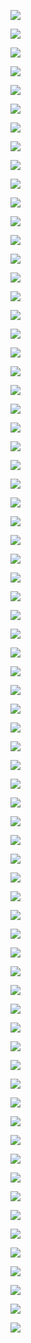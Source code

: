 ![](https://gitee.com/qytanggit/Python_Hacker/raw/master/IMG/PPT/%E4%B9%BE%E9%A2%90%E5%A0%82%E7%8E%B0%E4%BB%BB%E6%98%8E%E6%95%99%E6%95%99%E4%B8%BBKali%E4%B8%8EPython%E9%BB%91%E5%AE%A22018.4.%E7%A4%BE%E4%BC%9A%E5%B7%A5%E7%A8%8B%E5%AD%A6%E6%94%BB%E5%87%BB/1.PNG)

![](https://gitee.com/qytanggit/Python_Hacker/raw/master/IMG/PPT/%E4%B9%BE%E9%A2%90%E5%A0%82%E7%8E%B0%E4%BB%BB%E6%98%8E%E6%95%99%E6%95%99%E4%B8%BBKali%E4%B8%8EPython%E9%BB%91%E5%AE%A22018.4.%E7%A4%BE%E4%BC%9A%E5%B7%A5%E7%A8%8B%E5%AD%A6%E6%94%BB%E5%87%BB/2.PNG)

![](https://gitee.com/qytanggit/Python_Hacker/raw/master/IMG/PPT/%E4%B9%BE%E9%A2%90%E5%A0%82%E7%8E%B0%E4%BB%BB%E6%98%8E%E6%95%99%E6%95%99%E4%B8%BBKali%E4%B8%8EPython%E9%BB%91%E5%AE%A22018.4.%E7%A4%BE%E4%BC%9A%E5%B7%A5%E7%A8%8B%E5%AD%A6%E6%94%BB%E5%87%BB/3.PNG)

![](https://gitee.com/qytanggit/Python_Hacker/raw/master/IMG/PPT/%E4%B9%BE%E9%A2%90%E5%A0%82%E7%8E%B0%E4%BB%BB%E6%98%8E%E6%95%99%E6%95%99%E4%B8%BBKali%E4%B8%8EPython%E9%BB%91%E5%AE%A22018.4.%E7%A4%BE%E4%BC%9A%E5%B7%A5%E7%A8%8B%E5%AD%A6%E6%94%BB%E5%87%BB/4.PNG)

![](https://gitee.com/qytanggit/Python_Hacker/raw/master/IMG/PPT/%E4%B9%BE%E9%A2%90%E5%A0%82%E7%8E%B0%E4%BB%BB%E6%98%8E%E6%95%99%E6%95%99%E4%B8%BBKali%E4%B8%8EPython%E9%BB%91%E5%AE%A22018.4.%E7%A4%BE%E4%BC%9A%E5%B7%A5%E7%A8%8B%E5%AD%A6%E6%94%BB%E5%87%BB/5.PNG)

![](https://gitee.com/qytanggit/Python_Hacker/raw/master/IMG/PPT/%E4%B9%BE%E9%A2%90%E5%A0%82%E7%8E%B0%E4%BB%BB%E6%98%8E%E6%95%99%E6%95%99%E4%B8%BBKali%E4%B8%8EPython%E9%BB%91%E5%AE%A22018.4.%E7%A4%BE%E4%BC%9A%E5%B7%A5%E7%A8%8B%E5%AD%A6%E6%94%BB%E5%87%BB/6.PNG)

![](https://gitee.com/qytanggit/Python_Hacker/raw/master/IMG/PPT/%E4%B9%BE%E9%A2%90%E5%A0%82%E7%8E%B0%E4%BB%BB%E6%98%8E%E6%95%99%E6%95%99%E4%B8%BBKali%E4%B8%8EPython%E9%BB%91%E5%AE%A22018.4.%E7%A4%BE%E4%BC%9A%E5%B7%A5%E7%A8%8B%E5%AD%A6%E6%94%BB%E5%87%BB/7.PNG)

![](https://gitee.com/qytanggit/Python_Hacker/raw/master/IMG/PPT/%E4%B9%BE%E9%A2%90%E5%A0%82%E7%8E%B0%E4%BB%BB%E6%98%8E%E6%95%99%E6%95%99%E4%B8%BBKali%E4%B8%8EPython%E9%BB%91%E5%AE%A22018.4.%E7%A4%BE%E4%BC%9A%E5%B7%A5%E7%A8%8B%E5%AD%A6%E6%94%BB%E5%87%BB/8.PNG)

![](https://gitee.com/qytanggit/Python_Hacker/raw/master/IMG/PPT/%E4%B9%BE%E9%A2%90%E5%A0%82%E7%8E%B0%E4%BB%BB%E6%98%8E%E6%95%99%E6%95%99%E4%B8%BBKali%E4%B8%8EPython%E9%BB%91%E5%AE%A22018.4.%E7%A4%BE%E4%BC%9A%E5%B7%A5%E7%A8%8B%E5%AD%A6%E6%94%BB%E5%87%BB/9.PNG)

![](https://gitee.com/qytanggit/Python_Hacker/raw/master/IMG/PPT/%E4%B9%BE%E9%A2%90%E5%A0%82%E7%8E%B0%E4%BB%BB%E6%98%8E%E6%95%99%E6%95%99%E4%B8%BBKali%E4%B8%8EPython%E9%BB%91%E5%AE%A22018.4.%E7%A4%BE%E4%BC%9A%E5%B7%A5%E7%A8%8B%E5%AD%A6%E6%94%BB%E5%87%BB/10.PNG)

![](https://gitee.com/qytanggit/Python_Hacker/raw/master/IMG/PPT/%E4%B9%BE%E9%A2%90%E5%A0%82%E7%8E%B0%E4%BB%BB%E6%98%8E%E6%95%99%E6%95%99%E4%B8%BBKali%E4%B8%8EPython%E9%BB%91%E5%AE%A22018.4.%E7%A4%BE%E4%BC%9A%E5%B7%A5%E7%A8%8B%E5%AD%A6%E6%94%BB%E5%87%BB/11.PNG)

![](https://gitee.com/qytanggit/Python_Hacker/raw/master/IMG/PPT/%E4%B9%BE%E9%A2%90%E5%A0%82%E7%8E%B0%E4%BB%BB%E6%98%8E%E6%95%99%E6%95%99%E4%B8%BBKali%E4%B8%8EPython%E9%BB%91%E5%AE%A22018.4.%E7%A4%BE%E4%BC%9A%E5%B7%A5%E7%A8%8B%E5%AD%A6%E6%94%BB%E5%87%BB/12.PNG)

![](https://gitee.com/qytanggit/Python_Hacker/raw/master/IMG/PPT/%E4%B9%BE%E9%A2%90%E5%A0%82%E7%8E%B0%E4%BB%BB%E6%98%8E%E6%95%99%E6%95%99%E4%B8%BBKali%E4%B8%8EPython%E9%BB%91%E5%AE%A22018.4.%E7%A4%BE%E4%BC%9A%E5%B7%A5%E7%A8%8B%E5%AD%A6%E6%94%BB%E5%87%BB/13.PNG)

![](https://gitee.com/qytanggit/Python_Hacker/raw/master/IMG/PPT/%E4%B9%BE%E9%A2%90%E5%A0%82%E7%8E%B0%E4%BB%BB%E6%98%8E%E6%95%99%E6%95%99%E4%B8%BBKali%E4%B8%8EPython%E9%BB%91%E5%AE%A22018.4.%E7%A4%BE%E4%BC%9A%E5%B7%A5%E7%A8%8B%E5%AD%A6%E6%94%BB%E5%87%BB/14.PNG)

![](https://gitee.com/qytanggit/Python_Hacker/raw/master/IMG/PPT/%E4%B9%BE%E9%A2%90%E5%A0%82%E7%8E%B0%E4%BB%BB%E6%98%8E%E6%95%99%E6%95%99%E4%B8%BBKali%E4%B8%8EPython%E9%BB%91%E5%AE%A22018.4.%E7%A4%BE%E4%BC%9A%E5%B7%A5%E7%A8%8B%E5%AD%A6%E6%94%BB%E5%87%BB/15.PNG)

![](https://gitee.com/qytanggit/Python_Hacker/raw/master/IMG/PPT/%E4%B9%BE%E9%A2%90%E5%A0%82%E7%8E%B0%E4%BB%BB%E6%98%8E%E6%95%99%E6%95%99%E4%B8%BBKali%E4%B8%8EPython%E9%BB%91%E5%AE%A22018.4.%E7%A4%BE%E4%BC%9A%E5%B7%A5%E7%A8%8B%E5%AD%A6%E6%94%BB%E5%87%BB/16.PNG)

![](https://gitee.com/qytanggit/Python_Hacker/raw/master/IMG/PPT/%E4%B9%BE%E9%A2%90%E5%A0%82%E7%8E%B0%E4%BB%BB%E6%98%8E%E6%95%99%E6%95%99%E4%B8%BBKali%E4%B8%8EPython%E9%BB%91%E5%AE%A22018.4.%E7%A4%BE%E4%BC%9A%E5%B7%A5%E7%A8%8B%E5%AD%A6%E6%94%BB%E5%87%BB/17.PNG)

![](https://gitee.com/qytanggit/Python_Hacker/raw/master/IMG/PPT/%E4%B9%BE%E9%A2%90%E5%A0%82%E7%8E%B0%E4%BB%BB%E6%98%8E%E6%95%99%E6%95%99%E4%B8%BBKali%E4%B8%8EPython%E9%BB%91%E5%AE%A22018.4.%E7%A4%BE%E4%BC%9A%E5%B7%A5%E7%A8%8B%E5%AD%A6%E6%94%BB%E5%87%BB/18.PNG)

![](https://gitee.com/qytanggit/Python_Hacker/raw/master/IMG/PPT/%E4%B9%BE%E9%A2%90%E5%A0%82%E7%8E%B0%E4%BB%BB%E6%98%8E%E6%95%99%E6%95%99%E4%B8%BBKali%E4%B8%8EPython%E9%BB%91%E5%AE%A22018.4.%E7%A4%BE%E4%BC%9A%E5%B7%A5%E7%A8%8B%E5%AD%A6%E6%94%BB%E5%87%BB/19.PNG)

![](https://gitee.com/qytanggit/Python_Hacker/raw/master/IMG/PPT/%E4%B9%BE%E9%A2%90%E5%A0%82%E7%8E%B0%E4%BB%BB%E6%98%8E%E6%95%99%E6%95%99%E4%B8%BBKali%E4%B8%8EPython%E9%BB%91%E5%AE%A22018.4.%E7%A4%BE%E4%BC%9A%E5%B7%A5%E7%A8%8B%E5%AD%A6%E6%94%BB%E5%87%BB/20.PNG)

![](https://gitee.com/qytanggit/Python_Hacker/raw/master/IMG/PPT/%E4%B9%BE%E9%A2%90%E5%A0%82%E7%8E%B0%E4%BB%BB%E6%98%8E%E6%95%99%E6%95%99%E4%B8%BBKali%E4%B8%8EPython%E9%BB%91%E5%AE%A22018.4.%E7%A4%BE%E4%BC%9A%E5%B7%A5%E7%A8%8B%E5%AD%A6%E6%94%BB%E5%87%BB/21.PNG)

![](https://gitee.com/qytanggit/Python_Hacker/raw/master/IMG/PPT/%E4%B9%BE%E9%A2%90%E5%A0%82%E7%8E%B0%E4%BB%BB%E6%98%8E%E6%95%99%E6%95%99%E4%B8%BBKali%E4%B8%8EPython%E9%BB%91%E5%AE%A22018.4.%E7%A4%BE%E4%BC%9A%E5%B7%A5%E7%A8%8B%E5%AD%A6%E6%94%BB%E5%87%BB/22.PNG)

![](https://gitee.com/qytanggit/Python_Hacker/raw/master/IMG/PPT/%E4%B9%BE%E9%A2%90%E5%A0%82%E7%8E%B0%E4%BB%BB%E6%98%8E%E6%95%99%E6%95%99%E4%B8%BBKali%E4%B8%8EPython%E9%BB%91%E5%AE%A22018.4.%E7%A4%BE%E4%BC%9A%E5%B7%A5%E7%A8%8B%E5%AD%A6%E6%94%BB%E5%87%BB/23.PNG)

![](https://gitee.com/qytanggit/Python_Hacker/raw/master/IMG/PPT/%E4%B9%BE%E9%A2%90%E5%A0%82%E7%8E%B0%E4%BB%BB%E6%98%8E%E6%95%99%E6%95%99%E4%B8%BBKali%E4%B8%8EPython%E9%BB%91%E5%AE%A22018.4.%E7%A4%BE%E4%BC%9A%E5%B7%A5%E7%A8%8B%E5%AD%A6%E6%94%BB%E5%87%BB/24.PNG)

![](https://gitee.com/qytanggit/Python_Hacker/raw/master/IMG/PPT/%E4%B9%BE%E9%A2%90%E5%A0%82%E7%8E%B0%E4%BB%BB%E6%98%8E%E6%95%99%E6%95%99%E4%B8%BBKali%E4%B8%8EPython%E9%BB%91%E5%AE%A22018.4.%E7%A4%BE%E4%BC%9A%E5%B7%A5%E7%A8%8B%E5%AD%A6%E6%94%BB%E5%87%BB/25.PNG)

![](https://gitee.com/qytanggit/Python_Hacker/raw/master/IMG/PPT/%E4%B9%BE%E9%A2%90%E5%A0%82%E7%8E%B0%E4%BB%BB%E6%98%8E%E6%95%99%E6%95%99%E4%B8%BBKali%E4%B8%8EPython%E9%BB%91%E5%AE%A22018.4.%E7%A4%BE%E4%BC%9A%E5%B7%A5%E7%A8%8B%E5%AD%A6%E6%94%BB%E5%87%BB/26.PNG)

![](https://gitee.com/qytanggit/Python_Hacker/raw/master/IMG/PPT/%E4%B9%BE%E9%A2%90%E5%A0%82%E7%8E%B0%E4%BB%BB%E6%98%8E%E6%95%99%E6%95%99%E4%B8%BBKali%E4%B8%8EPython%E9%BB%91%E5%AE%A22018.4.%E7%A4%BE%E4%BC%9A%E5%B7%A5%E7%A8%8B%E5%AD%A6%E6%94%BB%E5%87%BB/27.PNG)

![](https://gitee.com/qytanggit/Python_Hacker/raw/master/IMG/PPT/%E4%B9%BE%E9%A2%90%E5%A0%82%E7%8E%B0%E4%BB%BB%E6%98%8E%E6%95%99%E6%95%99%E4%B8%BBKali%E4%B8%8EPython%E9%BB%91%E5%AE%A22018.4.%E7%A4%BE%E4%BC%9A%E5%B7%A5%E7%A8%8B%E5%AD%A6%E6%94%BB%E5%87%BB/28.PNG)

![](https://gitee.com/qytanggit/Python_Hacker/raw/master/IMG/PPT/%E4%B9%BE%E9%A2%90%E5%A0%82%E7%8E%B0%E4%BB%BB%E6%98%8E%E6%95%99%E6%95%99%E4%B8%BBKali%E4%B8%8EPython%E9%BB%91%E5%AE%A22018.4.%E7%A4%BE%E4%BC%9A%E5%B7%A5%E7%A8%8B%E5%AD%A6%E6%94%BB%E5%87%BB/29.PNG)

![](https://gitee.com/qytanggit/Python_Hacker/raw/master/IMG/PPT/%E4%B9%BE%E9%A2%90%E5%A0%82%E7%8E%B0%E4%BB%BB%E6%98%8E%E6%95%99%E6%95%99%E4%B8%BBKali%E4%B8%8EPython%E9%BB%91%E5%AE%A22018.4.%E7%A4%BE%E4%BC%9A%E5%B7%A5%E7%A8%8B%E5%AD%A6%E6%94%BB%E5%87%BB/30.PNG)

![](https://gitee.com/qytanggit/Python_Hacker/raw/master/IMG/PPT/%E4%B9%BE%E9%A2%90%E5%A0%82%E7%8E%B0%E4%BB%BB%E6%98%8E%E6%95%99%E6%95%99%E4%B8%BBKali%E4%B8%8EPython%E9%BB%91%E5%AE%A22018.4.%E7%A4%BE%E4%BC%9A%E5%B7%A5%E7%A8%8B%E5%AD%A6%E6%94%BB%E5%87%BB/31.PNG)

![](https://gitee.com/qytanggit/Python_Hacker/raw/master/IMG/PPT/%E4%B9%BE%E9%A2%90%E5%A0%82%E7%8E%B0%E4%BB%BB%E6%98%8E%E6%95%99%E6%95%99%E4%B8%BBKali%E4%B8%8EPython%E9%BB%91%E5%AE%A22018.4.%E7%A4%BE%E4%BC%9A%E5%B7%A5%E7%A8%8B%E5%AD%A6%E6%94%BB%E5%87%BB/32.PNG)

![](https://gitee.com/qytanggit/Python_Hacker/raw/master/IMG/PPT/%E4%B9%BE%E9%A2%90%E5%A0%82%E7%8E%B0%E4%BB%BB%E6%98%8E%E6%95%99%E6%95%99%E4%B8%BBKali%E4%B8%8EPython%E9%BB%91%E5%AE%A22018.4.%E7%A4%BE%E4%BC%9A%E5%B7%A5%E7%A8%8B%E5%AD%A6%E6%94%BB%E5%87%BB/33.PNG)

![](https://gitee.com/qytanggit/Python_Hacker/raw/master/IMG/PPT/%E4%B9%BE%E9%A2%90%E5%A0%82%E7%8E%B0%E4%BB%BB%E6%98%8E%E6%95%99%E6%95%99%E4%B8%BBKali%E4%B8%8EPython%E9%BB%91%E5%AE%A22018.4.%E7%A4%BE%E4%BC%9A%E5%B7%A5%E7%A8%8B%E5%AD%A6%E6%94%BB%E5%87%BB/34.PNG)

![](https://gitee.com/qytanggit/Python_Hacker/raw/master/IMG/PPT/%E4%B9%BE%E9%A2%90%E5%A0%82%E7%8E%B0%E4%BB%BB%E6%98%8E%E6%95%99%E6%95%99%E4%B8%BBKali%E4%B8%8EPython%E9%BB%91%E5%AE%A22018.4.%E7%A4%BE%E4%BC%9A%E5%B7%A5%E7%A8%8B%E5%AD%A6%E6%94%BB%E5%87%BB/35.PNG)

![](https://gitee.com/qytanggit/Python_Hacker/raw/master/IMG/PPT/%E4%B9%BE%E9%A2%90%E5%A0%82%E7%8E%B0%E4%BB%BB%E6%98%8E%E6%95%99%E6%95%99%E4%B8%BBKali%E4%B8%8EPython%E9%BB%91%E5%AE%A22018.4.%E7%A4%BE%E4%BC%9A%E5%B7%A5%E7%A8%8B%E5%AD%A6%E6%94%BB%E5%87%BB/36.PNG)

![](https://gitee.com/qytanggit/Python_Hacker/raw/master/IMG/PPT/%E4%B9%BE%E9%A2%90%E5%A0%82%E7%8E%B0%E4%BB%BB%E6%98%8E%E6%95%99%E6%95%99%E4%B8%BBKali%E4%B8%8EPython%E9%BB%91%E5%AE%A22018.4.%E7%A4%BE%E4%BC%9A%E5%B7%A5%E7%A8%8B%E5%AD%A6%E6%94%BB%E5%87%BB/37.PNG)

![](https://gitee.com/qytanggit/Python_Hacker/raw/master/IMG/PPT/%E4%B9%BE%E9%A2%90%E5%A0%82%E7%8E%B0%E4%BB%BB%E6%98%8E%E6%95%99%E6%95%99%E4%B8%BBKali%E4%B8%8EPython%E9%BB%91%E5%AE%A22018.4.%E7%A4%BE%E4%BC%9A%E5%B7%A5%E7%A8%8B%E5%AD%A6%E6%94%BB%E5%87%BB/38.PNG)

![](https://gitee.com/qytanggit/Python_Hacker/raw/master/IMG/PPT/%E4%B9%BE%E9%A2%90%E5%A0%82%E7%8E%B0%E4%BB%BB%E6%98%8E%E6%95%99%E6%95%99%E4%B8%BBKali%E4%B8%8EPython%E9%BB%91%E5%AE%A22018.4.%E7%A4%BE%E4%BC%9A%E5%B7%A5%E7%A8%8B%E5%AD%A6%E6%94%BB%E5%87%BB/39.PNG)

![](https://gitee.com/qytanggit/Python_Hacker/raw/master/IMG/PPT/%E4%B9%BE%E9%A2%90%E5%A0%82%E7%8E%B0%E4%BB%BB%E6%98%8E%E6%95%99%E6%95%99%E4%B8%BBKali%E4%B8%8EPython%E9%BB%91%E5%AE%A22018.4.%E7%A4%BE%E4%BC%9A%E5%B7%A5%E7%A8%8B%E5%AD%A6%E6%94%BB%E5%87%BB/40.PNG)

![](https://gitee.com/qytanggit/Python_Hacker/raw/master/IMG/PPT/%E4%B9%BE%E9%A2%90%E5%A0%82%E7%8E%B0%E4%BB%BB%E6%98%8E%E6%95%99%E6%95%99%E4%B8%BBKali%E4%B8%8EPython%E9%BB%91%E5%AE%A22018.4.%E7%A4%BE%E4%BC%9A%E5%B7%A5%E7%A8%8B%E5%AD%A6%E6%94%BB%E5%87%BB/41.PNG)

![](https://gitee.com/qytanggit/Python_Hacker/raw/master/IMG/PPT/%E4%B9%BE%E9%A2%90%E5%A0%82%E7%8E%B0%E4%BB%BB%E6%98%8E%E6%95%99%E6%95%99%E4%B8%BBKali%E4%B8%8EPython%E9%BB%91%E5%AE%A22018.4.%E7%A4%BE%E4%BC%9A%E5%B7%A5%E7%A8%8B%E5%AD%A6%E6%94%BB%E5%87%BB/42.PNG)

![](https://gitee.com/qytanggit/Python_Hacker/raw/master/IMG/PPT/%E4%B9%BE%E9%A2%90%E5%A0%82%E7%8E%B0%E4%BB%BB%E6%98%8E%E6%95%99%E6%95%99%E4%B8%BBKali%E4%B8%8EPython%E9%BB%91%E5%AE%A22018.4.%E7%A4%BE%E4%BC%9A%E5%B7%A5%E7%A8%8B%E5%AD%A6%E6%94%BB%E5%87%BB/43.PNG)

![](https://gitee.com/qytanggit/Python_Hacker/raw/master/IMG/PPT/%E4%B9%BE%E9%A2%90%E5%A0%82%E7%8E%B0%E4%BB%BB%E6%98%8E%E6%95%99%E6%95%99%E4%B8%BBKali%E4%B8%8EPython%E9%BB%91%E5%AE%A22018.4.%E7%A4%BE%E4%BC%9A%E5%B7%A5%E7%A8%8B%E5%AD%A6%E6%94%BB%E5%87%BB/44.PNG)

![](https://gitee.com/qytanggit/Python_Hacker/raw/master/IMG/PPT/%E4%B9%BE%E9%A2%90%E5%A0%82%E7%8E%B0%E4%BB%BB%E6%98%8E%E6%95%99%E6%95%99%E4%B8%BBKali%E4%B8%8EPython%E9%BB%91%E5%AE%A22018.4.%E7%A4%BE%E4%BC%9A%E5%B7%A5%E7%A8%8B%E5%AD%A6%E6%94%BB%E5%87%BB/45.PNG)

![](https://gitee.com/qytanggit/Python_Hacker/raw/master/IMG/PPT/%E4%B9%BE%E9%A2%90%E5%A0%82%E7%8E%B0%E4%BB%BB%E6%98%8E%E6%95%99%E6%95%99%E4%B8%BBKali%E4%B8%8EPython%E9%BB%91%E5%AE%A22018.4.%E7%A4%BE%E4%BC%9A%E5%B7%A5%E7%A8%8B%E5%AD%A6%E6%94%BB%E5%87%BB/46.PNG)

![](https://gitee.com/qytanggit/Python_Hacker/raw/master/IMG/PPT/%E4%B9%BE%E9%A2%90%E5%A0%82%E7%8E%B0%E4%BB%BB%E6%98%8E%E6%95%99%E6%95%99%E4%B8%BBKali%E4%B8%8EPython%E9%BB%91%E5%AE%A22018.4.%E7%A4%BE%E4%BC%9A%E5%B7%A5%E7%A8%8B%E5%AD%A6%E6%94%BB%E5%87%BB/47.PNG)

![](https://gitee.com/qytanggit/Python_Hacker/raw/master/IMG/PPT/%E4%B9%BE%E9%A2%90%E5%A0%82%E7%8E%B0%E4%BB%BB%E6%98%8E%E6%95%99%E6%95%99%E4%B8%BBKali%E4%B8%8EPython%E9%BB%91%E5%AE%A22018.4.%E7%A4%BE%E4%BC%9A%E5%B7%A5%E7%A8%8B%E5%AD%A6%E6%94%BB%E5%87%BB/48.PNG)

![](https://gitee.com/qytanggit/Python_Hacker/raw/master/IMG/PPT/%E4%B9%BE%E9%A2%90%E5%A0%82%E7%8E%B0%E4%BB%BB%E6%98%8E%E6%95%99%E6%95%99%E4%B8%BBKali%E4%B8%8EPython%E9%BB%91%E5%AE%A22018.4.%E7%A4%BE%E4%BC%9A%E5%B7%A5%E7%A8%8B%E5%AD%A6%E6%94%BB%E5%87%BB/49.PNG)

![](https://gitee.com/qytanggit/Python_Hacker/raw/master/IMG/PPT/%E4%B9%BE%E9%A2%90%E5%A0%82%E7%8E%B0%E4%BB%BB%E6%98%8E%E6%95%99%E6%95%99%E4%B8%BBKali%E4%B8%8EPython%E9%BB%91%E5%AE%A22018.4.%E7%A4%BE%E4%BC%9A%E5%B7%A5%E7%A8%8B%E5%AD%A6%E6%94%BB%E5%87%BB/50.PNG)

![](https://gitee.com/qytanggit/Python_Hacker/raw/master/IMG/PPT/%E4%B9%BE%E9%A2%90%E5%A0%82%E7%8E%B0%E4%BB%BB%E6%98%8E%E6%95%99%E6%95%99%E4%B8%BBKali%E4%B8%8EPython%E9%BB%91%E5%AE%A22018.4.%E7%A4%BE%E4%BC%9A%E5%B7%A5%E7%A8%8B%E5%AD%A6%E6%94%BB%E5%87%BB/51.PNG)

![](https://gitee.com/qytanggit/Python_Hacker/raw/master/IMG/PPT/%E4%B9%BE%E9%A2%90%E5%A0%82%E7%8E%B0%E4%BB%BB%E6%98%8E%E6%95%99%E6%95%99%E4%B8%BBKali%E4%B8%8EPython%E9%BB%91%E5%AE%A22018.4.%E7%A4%BE%E4%BC%9A%E5%B7%A5%E7%A8%8B%E5%AD%A6%E6%94%BB%E5%87%BB/52.PNG)

![](https://gitee.com/qytanggit/Python_Hacker/raw/master/IMG/PPT/%E4%B9%BE%E9%A2%90%E5%A0%82%E7%8E%B0%E4%BB%BB%E6%98%8E%E6%95%99%E6%95%99%E4%B8%BBKali%E4%B8%8EPython%E9%BB%91%E5%AE%A22018.4.%E7%A4%BE%E4%BC%9A%E5%B7%A5%E7%A8%8B%E5%AD%A6%E6%94%BB%E5%87%BB/53.PNG)

![](https://gitee.com/qytanggit/Python_Hacker/raw/master/IMG/PPT/%E4%B9%BE%E9%A2%90%E5%A0%82%E7%8E%B0%E4%BB%BB%E6%98%8E%E6%95%99%E6%95%99%E4%B8%BBKali%E4%B8%8EPython%E9%BB%91%E5%AE%A22018.4.%E7%A4%BE%E4%BC%9A%E5%B7%A5%E7%A8%8B%E5%AD%A6%E6%94%BB%E5%87%BB/54.PNG)

![](https://gitee.com/qytanggit/Python_Hacker/raw/master/IMG/PPT/%E4%B9%BE%E9%A2%90%E5%A0%82%E7%8E%B0%E4%BB%BB%E6%98%8E%E6%95%99%E6%95%99%E4%B8%BBKali%E4%B8%8EPython%E9%BB%91%E5%AE%A22018.4.%E7%A4%BE%E4%BC%9A%E5%B7%A5%E7%A8%8B%E5%AD%A6%E6%94%BB%E5%87%BB/55.PNG)

![](https://gitee.com/qytanggit/Python_Hacker/raw/master/IMG/PPT/%E4%B9%BE%E9%A2%90%E5%A0%82%E7%8E%B0%E4%BB%BB%E6%98%8E%E6%95%99%E6%95%99%E4%B8%BBKali%E4%B8%8EPython%E9%BB%91%E5%AE%A22018.4.%E7%A4%BE%E4%BC%9A%E5%B7%A5%E7%A8%8B%E5%AD%A6%E6%94%BB%E5%87%BB/56.PNG)

![](https://gitee.com/qytanggit/Python_Hacker/raw/master/IMG/PPT/%E4%B9%BE%E9%A2%90%E5%A0%82%E7%8E%B0%E4%BB%BB%E6%98%8E%E6%95%99%E6%95%99%E4%B8%BBKali%E4%B8%8EPython%E9%BB%91%E5%AE%A22018.4.%E7%A4%BE%E4%BC%9A%E5%B7%A5%E7%A8%8B%E5%AD%A6%E6%94%BB%E5%87%BB/57.PNG)

![](https://gitee.com/qytanggit/Python_Hacker/raw/master/IMG/PPT/%E4%B9%BE%E9%A2%90%E5%A0%82%E7%8E%B0%E4%BB%BB%E6%98%8E%E6%95%99%E6%95%99%E4%B8%BBKali%E4%B8%8EPython%E9%BB%91%E5%AE%A22018.4.%E7%A4%BE%E4%BC%9A%E5%B7%A5%E7%A8%8B%E5%AD%A6%E6%94%BB%E5%87%BB/58.PNG)

![](https://gitee.com/qytanggit/Python_Hacker/raw/master/IMG/PPT/%E4%B9%BE%E9%A2%90%E5%A0%82%E7%8E%B0%E4%BB%BB%E6%98%8E%E6%95%99%E6%95%99%E4%B8%BBKali%E4%B8%8EPython%E9%BB%91%E5%AE%A22018.4.%E7%A4%BE%E4%BC%9A%E5%B7%A5%E7%A8%8B%E5%AD%A6%E6%94%BB%E5%87%BB/59.PNG)

![](https://gitee.com/qytanggit/Python_Hacker/raw/master/IMG/PPT/%E4%B9%BE%E9%A2%90%E5%A0%82%E7%8E%B0%E4%BB%BB%E6%98%8E%E6%95%99%E6%95%99%E4%B8%BBKali%E4%B8%8EPython%E9%BB%91%E5%AE%A22018.4.%E7%A4%BE%E4%BC%9A%E5%B7%A5%E7%A8%8B%E5%AD%A6%E6%94%BB%E5%87%BB/60.PNG)

![](https://gitee.com/qytanggit/Python_Hacker/raw/master/IMG/PPT/%E4%B9%BE%E9%A2%90%E5%A0%82%E7%8E%B0%E4%BB%BB%E6%98%8E%E6%95%99%E6%95%99%E4%B8%BBKali%E4%B8%8EPython%E9%BB%91%E5%AE%A22018.4.%E7%A4%BE%E4%BC%9A%E5%B7%A5%E7%A8%8B%E5%AD%A6%E6%94%BB%E5%87%BB/61.PNG)

![](https://gitee.com/qytanggit/Python_Hacker/raw/master/IMG/PPT/%E4%B9%BE%E9%A2%90%E5%A0%82%E7%8E%B0%E4%BB%BB%E6%98%8E%E6%95%99%E6%95%99%E4%B8%BBKali%E4%B8%8EPython%E9%BB%91%E5%AE%A22018.4.%E7%A4%BE%E4%BC%9A%E5%B7%A5%E7%A8%8B%E5%AD%A6%E6%94%BB%E5%87%BB/62.PNG)

![](https://gitee.com/qytanggit/Python_Hacker/raw/master/IMG/PPT/%E4%B9%BE%E9%A2%90%E5%A0%82%E7%8E%B0%E4%BB%BB%E6%98%8E%E6%95%99%E6%95%99%E4%B8%BBKali%E4%B8%8EPython%E9%BB%91%E5%AE%A22018.4.%E7%A4%BE%E4%BC%9A%E5%B7%A5%E7%A8%8B%E5%AD%A6%E6%94%BB%E5%87%BB/63.PNG)

![](https://gitee.com/qytanggit/Python_Hacker/raw/master/IMG/PPT/%E4%B9%BE%E9%A2%90%E5%A0%82%E7%8E%B0%E4%BB%BB%E6%98%8E%E6%95%99%E6%95%99%E4%B8%BBKali%E4%B8%8EPython%E9%BB%91%E5%AE%A22018.4.%E7%A4%BE%E4%BC%9A%E5%B7%A5%E7%A8%8B%E5%AD%A6%E6%94%BB%E5%87%BB/64.PNG)

![](https://gitee.com/qytanggit/Python_Hacker/raw/master/IMG/PPT/%E4%B9%BE%E9%A2%90%E5%A0%82%E7%8E%B0%E4%BB%BB%E6%98%8E%E6%95%99%E6%95%99%E4%B8%BBKali%E4%B8%8EPython%E9%BB%91%E5%AE%A22018.4.%E7%A4%BE%E4%BC%9A%E5%B7%A5%E7%A8%8B%E5%AD%A6%E6%94%BB%E5%87%BB/65.PNG)

![](https://gitee.com/qytanggit/Python_Hacker/raw/master/IMG/PPT/%E4%B9%BE%E9%A2%90%E5%A0%82%E7%8E%B0%E4%BB%BB%E6%98%8E%E6%95%99%E6%95%99%E4%B8%BBKali%E4%B8%8EPython%E9%BB%91%E5%AE%A22018.4.%E7%A4%BE%E4%BC%9A%E5%B7%A5%E7%A8%8B%E5%AD%A6%E6%94%BB%E5%87%BB/66.PNG)

![](https://gitee.com/qytanggit/Python_Hacker/raw/master/IMG/PPT/%E4%B9%BE%E9%A2%90%E5%A0%82%E7%8E%B0%E4%BB%BB%E6%98%8E%E6%95%99%E6%95%99%E4%B8%BBKali%E4%B8%8EPython%E9%BB%91%E5%AE%A22018.4.%E7%A4%BE%E4%BC%9A%E5%B7%A5%E7%A8%8B%E5%AD%A6%E6%94%BB%E5%87%BB/67.PNG)

![](https://gitee.com/qytanggit/Python_Hacker/raw/master/IMG/PPT/%E4%B9%BE%E9%A2%90%E5%A0%82%E7%8E%B0%E4%BB%BB%E6%98%8E%E6%95%99%E6%95%99%E4%B8%BBKali%E4%B8%8EPython%E9%BB%91%E5%AE%A22018.4.%E7%A4%BE%E4%BC%9A%E5%B7%A5%E7%A8%8B%E5%AD%A6%E6%94%BB%E5%87%BB/68.PNG)

![](https://gitee.com/qytanggit/Python_Hacker/raw/master/IMG/PPT/%E4%B9%BE%E9%A2%90%E5%A0%82%E7%8E%B0%E4%BB%BB%E6%98%8E%E6%95%99%E6%95%99%E4%B8%BBKali%E4%B8%8EPython%E9%BB%91%E5%AE%A22018.4.%E7%A4%BE%E4%BC%9A%E5%B7%A5%E7%A8%8B%E5%AD%A6%E6%94%BB%E5%87%BB/69.PNG)

![](https://gitee.com/qytanggit/Python_Hacker/raw/master/IMG/PPT/%E4%B9%BE%E9%A2%90%E5%A0%82%E7%8E%B0%E4%BB%BB%E6%98%8E%E6%95%99%E6%95%99%E4%B8%BBKali%E4%B8%8EPython%E9%BB%91%E5%AE%A22018.4.%E7%A4%BE%E4%BC%9A%E5%B7%A5%E7%A8%8B%E5%AD%A6%E6%94%BB%E5%87%BB/70.PNG)

![](https://gitee.com/qytanggit/Python_Hacker/raw/master/IMG/PPT/%E4%B9%BE%E9%A2%90%E5%A0%82%E7%8E%B0%E4%BB%BB%E6%98%8E%E6%95%99%E6%95%99%E4%B8%BBKali%E4%B8%8EPython%E9%BB%91%E5%AE%A22018.4.%E7%A4%BE%E4%BC%9A%E5%B7%A5%E7%A8%8B%E5%AD%A6%E6%94%BB%E5%87%BB/71.PNG)

